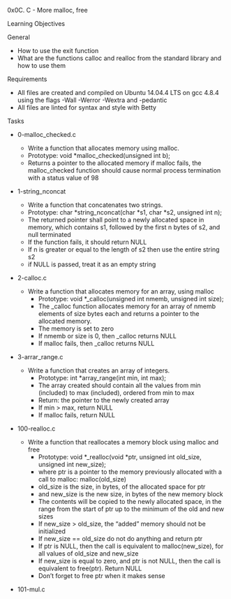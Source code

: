 0x0C. C - More malloc, free

Learning Objectives

General

 - How to use the exit function
 - What are the functions calloc and realloc from the standard library and how to use them

Requirements

 - All files are created and compiled on Ubuntu 14.04.4 LTS on gcc 4.8.4 using the flags -Wall -Werror -Wextra and -pedantic
 - All files are linted for syntax and style with Betty

Tasks

- 0-malloc_checked.c
   - Write a function that allocates memory using malloc.
   - Prototype: void *malloc_checked(unsigned int b);
   - Returns a pointer to the allocated memory
if malloc fails, the malloc_checked function should cause normal process termination with a status value of 98

- 1-string_nconcat
   - Write a function that concatenates two strings.
    - Prototype: char *string_nconcat(char *s1, char *s2, unsigned int n);
    - The returned pointer shall point to a newly allocated space in memory, which contains s1, followed by the first n bytes of s2, and null terminated
    - If the function fails, it should return NULL
    - If n is greater or equal to the length of s2 then use the entire string s2
    - if NULL is passed, treat it as an empty string

 - 2-calloc.c
   - Write a function that allocates memory for an array, using malloc
     - Prototype: void *_calloc(unsigned int nmemb, unsigned int size);
     - The _calloc function allocates memory for an array of nmemb elements of size bytes each and returns a pointer to the allocated memory.
     - The memory is set to zero
     - If nmemb or size is 0, then _calloc returns NULL
     - If malloc fails, then _calloc returns NULL
    
 - 3-arrar_range.c
   - Write a function that creates an array of integers.
     - Prototype: int *array_range(int min, int max);
     - The array created should contain all the values from min (included) to max (included), ordered from min to max
     - Return: the pointer to the newly created array
     - If min > max, return NULL
     - If malloc fails, return NULL
- 100-realloc.c
  - Write a function that reallocates a memory block using malloc and free
    - Prototype: void *_realloc(void *ptr, unsigned int old_size, unsigned int new_size);
    - where ptr is a pointer to the memory previously allocated with a call to malloc: malloc(old_size)
    - old_size is the size, in bytes, of the allocated space for ptr
    - and new_size is the new size, in bytes of the new memory block
    - The contents will be copied to the newly allocated space, in the range from the start of ptr up to the minimum of the old and new sizes
    - If new_size > old_size, the “added” memory should not be initialized
    - If new_size == old_size do not do anything and return ptr
    - If ptr is NULL, then the call is equivalent to malloc(new_size), for all values of old_size and new_size
    - If new_size is equal to zero, and ptr is not NULL, then the call is equivalent to free(ptr). Return NULL
    - Don’t forget to free ptr when it makes sense
- 101-mul.c
